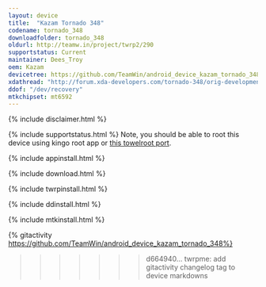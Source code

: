 ```yaml
---
layout: device
title:  "Kazam Tornado 348"
codename: tornado_348
downloadfolder: tornado_348
oldurl: http://teamw.in/project/twrp2/290
supportstatus: Current
maintainer: Dees_Troy
oem: Kazam
devicetree: https://github.com/TeamWin/android_device_kazam_tornado_348
xdathread: "http://forum.xda-developers.com/tornado-348/orig-development/recovery-twrp-2-8-5-0-touch-recovery-t3042096"
ddof: "/dev/recovery"
mtkchipset: mt6592
---
```


{% include disclaimer.html %}

{% include supportstatus.html %}
Note, you should be able to root this device using kingo root app or [this towelroot port](http://forum.xda-developers.com/note-2-verizon/general/root-adb-ghettoroot-v0-1-towelroot-port-t2864125).

{% include appinstall.html %}

{% include download.html %}

{% include twrpinstall.html %}

{% include ddinstall.html %}

{% include mtkinstall.html %}

{% gitactivity  https://github.com/TeamWin/android_device_kazam_tornado_348%}
>>>>>>> d664940... twrpme: add gitactivity changelog tag to device markdowns
